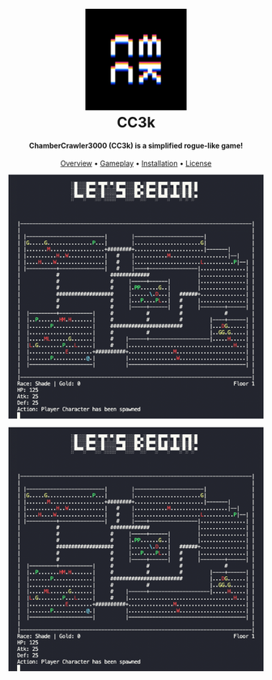<h1 align="center">
    <br>
    <img src="logo.png" width="200"></a>
    <br>
        CC3k
    <br>
</h1>

<h4 align="center">ChamberCrawler3000 (CC3k) is a simplified rogue-like game!</h4>

<p align="center">
    <a href="#overview">Overview</a> •
    <a href="#gameplay">Gameplay</a> •
    <a href="#installation">Installation</a> •
    <a href="#license">License</a>
</p>

![screenshot](/src/data/pic1.png)


<p align="center">
  <img src="/src/data/pic1.png" />
</p>